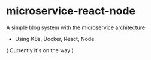 # microservice-react-node
A simple blog system with the microservice architecture

- Using K8s, Docker, React, Node

( Currently it's on the way )
